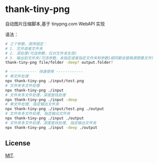 # thank-tiny-png

自动图片压缩脚本,基于 tinypng.com WebAPI 实现

语法：

```bash
# 三个参数，顺序固定：
# 1. 文件或者文件夹
# 2. 深处理(可选参数，仅对文件夹生效)
# 3. 输出到文件夹(可选参数，未指定或者指定文件夹和参数1相同都会替换源图像文件)
thank-tiny-png file/folder -deep? output.folder?
```

```bash
# ------------ 快速使用 ------------
# 单文件处理
npx thank-tiny-png ./input/test.png
# 文件夹多文件处理
npx thank-tiny-png ./input
# 文件夹多文件处理，深度查找处理
npx thank-tiny-png ./input -deep
# 单文件处理, 指定输出文件夹
npx thank-tiny-png ./input/test.png ./output
# 文件夹多文件处理, 指定输出文件夹
npx thank-tiny-png ./input ./output
# 文件夹多文件处理，深度查找处理, 指定输出文件夹
npx thank-tiny-png ./input -deep ./output
```

## License

[MIT](LICENSE).
